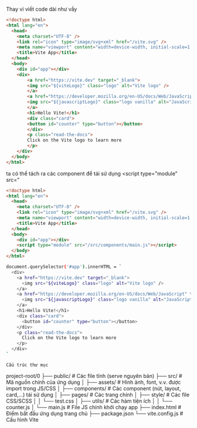 
Thay vì viết code dài như vầy
```html
<!doctype html>
<html lang="en">
  <head>
    <meta charset="UTF-8" />
    <link rel="icon" type="image/svg+xml" href="/vite.svg" />
    <meta name="viewport" content="width=device-width, initial-scale=1.0" />
    <title>Vite App</title>
  </head>
  <body>
    <div id="app"></div>
    <div>
        <a href="https://vite.dev" target="_blank">
        <img src="${viteLogo}" class="logo" alt="Vite logo" />
        </a>
        <a href="https://developer.mozilla.org/en-US/docs/Web/JavaScript" target="_blank">
        <img src="${javascriptLogo}" class="logo vanilla" alt="JavaScript logo" />
        </a>
        <h1>Hello Vite!</h1>
        <div class="card">
        <button id="counter" type="button"></button>
        </div>
        <p class="read-the-docs">
        Click on the Vite logo to learn more
        </p>
    </div>
  </body>
</html>

```

ta có thể tách ra các component để tái sử dụng <script type="module" src="
```html
<!doctype html>
<html lang="en">
  <head>
    <meta charset="UTF-8" />
    <link rel="icon" type="image/svg+xml" href="/vite.svg" />
    <meta name="viewport" content="width=device-width, initial-scale=1.0" />
    <title>Vite App</title>
  </head>
  <body>
    <div id="app"></div>
    <script type="module" src="/src/components/main.js"></script>
  </body>
</html>
```
```bash
document.querySelector('#app').innerHTML = `
  <div>
    <a href="https://vite.dev" target="_blank">
      <img src="${viteLogo}" class="logo" alt="Vite logo" />
    </a>
    <a href="https://developer.mozilla.org/en-US/docs/Web/JavaScript" target="_blank">
      <img src="${javascriptLogo}" class="logo vanilla" alt="JavaScript logo" />
    </a>
    <h1>Hello Vite!</h1>
    <div class="card">
      <button id="counter" type="button"></button>
    </div>
    <p class="read-the-docs">
      Click on the Vite logo to learn more
    </p>
  </div>
`

```


```
Cấu trúc thư mục
```
project-root/0
├── public/                 # Các file tĩnh (serve nguyên bản)
├── src/                    # Mã nguồn chính của ứng dụng
│   ├── assets/             # Hình ảnh, font, v.v. được import trong JS/CSS
│   ├── components/         # Các component (nút, layout, card,...) tái sử dụng
│   ├── pages/              # Các trang chính 
│   ├── style/              # Các file CSS/SCSS
│   │   └── test.css
│   ├── utils/              # Các hàm tiện ích
│   │   └── counter.js
│   └── main.js             # File JS chính khởi chạy app
├── index.html              # Điểm bắt đầu ứng dụng trang chủ
├── package.json
└── vite.config.js          # Cấu hình Vite

```
